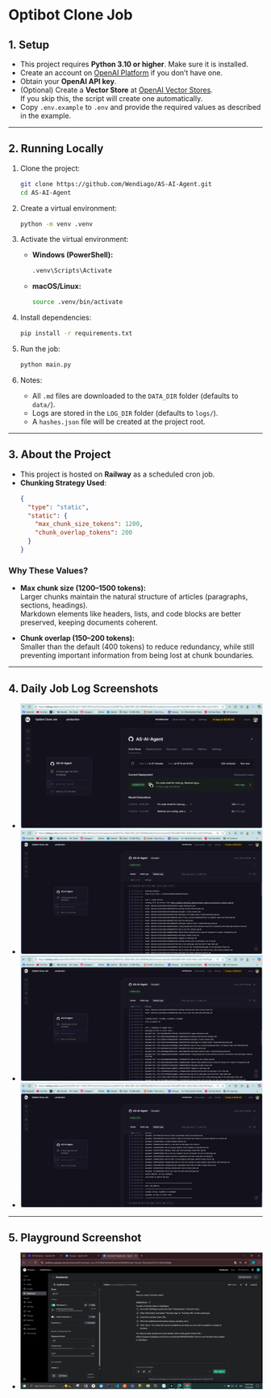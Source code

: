 # Optibot Clone Job

## 1. Setup

- This project requires **Python 3.10 or higher**. Make sure it is installed.
- Create an account on [OpenAI Platform](https://platform.openai.com/) if you don’t have one.
- Obtain your **OpenAI API key**.
- (Optional) Create a **Vector Store** at [OpenAI Vector Stores](https://platform.openai.com/storage/vector_stores).  
  If you skip this, the script will create one automatically.
- Copy `.env.example` to `.env` and provide the required values as described in the example.

---

## 2. Running Locally

1. Clone the project:
   ```bash
   git clone https://github.com/Wendiago/AS-AI-Agent.git
   cd AS-AI-Agent
   ```

2. Create a virtual environment:
   ```bash
   python -m venv .venv
   ```

3. Activate the virtual environment:
   - **Windows (PowerShell):**
     ```bash
     .venv\Scripts\Activate
     ```
   - **macOS/Linux:**
     ```bash
     source .venv/bin/activate
     ```

4. Install dependencies:
   ```bash
   pip install -r requirements.txt
   ```

5. Run the job:
   ```bash
   python main.py
   ```

6. Notes:
   - All `.md` files are downloaded to the `DATA_DIR` folder (defaults to `data/`).
   - Logs are stored in the `LOG_DIR` folder (defaults to `logs/`).
   - A `hashes.json` file will be created at the project root.

---

## 3. About the Project

- This project is hosted on **Railway** as a scheduled cron job.
- **Chunking Strategy Used**:
  ```json
  {
    "type": "static",
    "static": {
      "max_chunk_size_tokens": 1200,
      "chunk_overlap_tokens": 200
    }
  }
  ```

### Why These Values?

- **Max chunk size (1200–1500 tokens):**  
  Larger chunks maintain the natural structure of articles (paragraphs, sections, headings).  
  Markdown elements like headers, lists, and code blocks are better preserved, keeping documents coherent.

- **Chunk overlap (150–200 tokens):**  
  Smaller than the default (400 tokens) to reduce redundancy, while still preventing important information from being lost at chunk boundaries.

---

## 4. Daily Job Log Screenshots

- ![Cron Job History](./assets/CronJobHistory.PNG)  
- ![Cron Job Log 1](./assets/CronJobLog1.PNG)  
- ![Cron Job Log 2](./assets/CronJobLog2.PNG)  
- ![Cron Job Log 3](./assets/CronJobLog3.PNG)  

---

## 5. Playground Screenshot

- ![Playground Answer](./assets/Screenshot.PNG)
